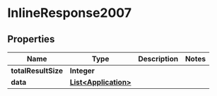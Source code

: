 

# InlineResponse2007

## Properties

Name | Type | Description | Notes
------------ | ------------- | ------------- | -------------
**totalResultSize** | **Integer** |  | 
**data** | [**List&lt;Application&gt;**](Application.md) |  | 



